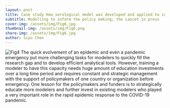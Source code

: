 ```yaml
---
layout: post
title: Case study How serological model was developed and applied to inform COVID-19 responses in Afghanistan
subtitle: Modelling to inform the policy making; the Lancet in press
cover-img: /assets/img/Fig6.jpg
thumbnail-img: /assets/img/Fig6.png
share-img: /assets/img/Fig6.jpg
author: Siyu Chen
---
```

![Fig4](https://beautifuljekyll.com/assets/img/Fig4.jpg)
The quick evolvement of an epidemic and even a pandemic emergency put more challenging tasks for modelers to quickly fill the research gap and to develop efficient analytical tools. However, training a modeler to have this capacity needs huge amount of education investments over a long time period and requires constant and strategic management with the support of policymakers of one country or organization before emergency. One lesson for the policymakers and funders is to strategically educate more modelers and further invest in existing modelers who played a very important role in the rapid epidemic response to the COVID-19 pandemic.
